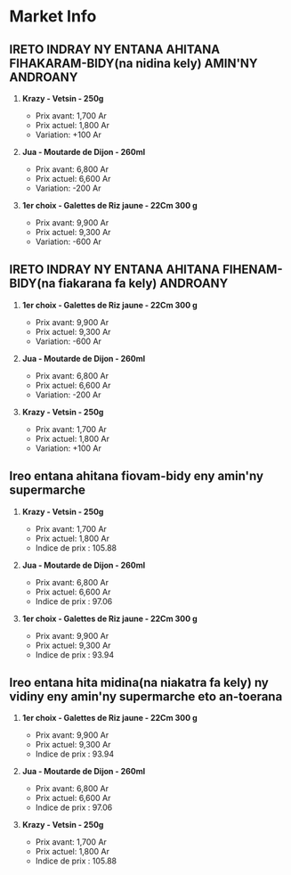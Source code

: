 # Market Info

## IRETO INDRAY NY ENTANA AHITANA FIHAKARAM-BIDY(na nidina kely) AMIN'NY ANDROANY

1. **Krazy - Vetsin - 250g**
   - Prix avant: 1,700 Ar
   - Prix actuel: 1,800 Ar
   - Variation: +100 Ar

2. **Jua - Moutarde de Dijon - 260ml**
   - Prix avant: 6,800 Ar
   - Prix actuel: 6,600 Ar
   - Variation: -200 Ar

3. **1er choix - Galettes de Riz jaune - 22Cm 300 g**
   - Prix avant: 9,900 Ar
   - Prix actuel: 9,300 Ar
   - Variation: -600 Ar

## IRETO INDRAY NY ENTANA AHITANA FIHENAM-BIDY(na fiakarana fa kely) ANDROANY

1. **1er choix - Galettes de Riz jaune - 22Cm 300 g**
   - Prix avant: 9,900 Ar
   - Prix actuel: 9,300 Ar
   - Variation: -600 Ar

2. **Jua - Moutarde de Dijon - 260ml**
   - Prix avant: 6,800 Ar
   - Prix actuel: 6,600 Ar
   - Variation: -200 Ar

3. **Krazy - Vetsin - 250g**
   - Prix avant: 1,700 Ar
   - Prix actuel: 1,800 Ar
   - Variation: +100 Ar

## Ireo entana ahitana fiovam-bidy eny amin'ny supermarche

1. **Krazy - Vetsin - 250g**
   - Prix avant: 1,700 Ar
   - Prix actuel: 1,800 Ar
   - Indice de prix : 105.88

2. **Jua - Moutarde de Dijon - 260ml**
   - Prix avant: 6,800 Ar
   - Prix actuel: 6,600 Ar
   - Indice de prix : 97.06

3. **1er choix - Galettes de Riz jaune - 22Cm 300 g**
   - Prix avant: 9,900 Ar
   - Prix actuel: 9,300 Ar
   - Indice de prix : 93.94

## Ireo entana hita midina(na niakatra fa kely) ny vidiny eny amin'ny supermarche eto an-toerana

1. **1er choix - Galettes de Riz jaune - 22Cm 300 g**
   - Prix avant: 9,900 Ar
   - Prix actuel: 9,300 Ar
   - Indice de prix : 93.94

2. **Jua - Moutarde de Dijon - 260ml**
   - Prix avant: 6,800 Ar
   - Prix actuel: 6,600 Ar
   - Indice de prix : 97.06

3. **Krazy - Vetsin - 250g**
   - Prix avant: 1,700 Ar
   - Prix actuel: 1,800 Ar
   - Indice de prix : 105.88

